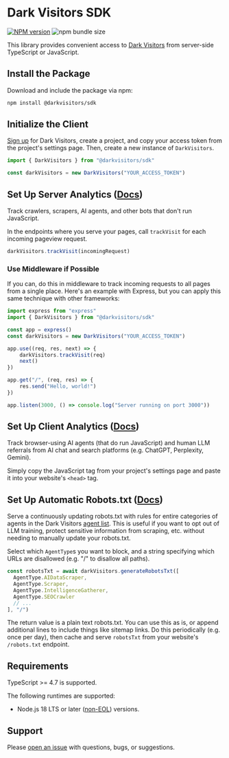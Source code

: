 # Dark Visitors SDK

[![NPM version](https://img.shields.io/npm/v/@darkvisitors/sdk.svg)](https://npmjs.org/package/@darkvisitors/sdk) ![npm bundle size](https://img.shields.io/bundlephobia/minzip/@darkvisitors/sdk)

This library provides convenient access to [Dark Visitors](https://darkvisitors.com/) from server-side TypeScript or JavaScript.

## Install the Package

Download and include the package via npm:

```sh
npm install @darkvisitors/sdk
```

## Initialize the Client

[Sign up](https://darkvisitors.com/sign-up) for Dark Visitors, create a project, and copy your access token from the project's settings page. Then, create a new instance of `DarkVisitors`.

```ts
import { DarkVisitors } from "@darkvisitors/sdk"

const darkVisitors = new DarkVisitors("YOUR_ACCESS_TOKEN")
```

## Set Up Server Analytics ([Docs](https://darkvisitors.com/docs/analytics))

Track crawlers, scrapers, AI agents, and other bots that don't run JavaScript.

In the endpoints where you serve your pages, call `trackVisit` for each incoming pageview request.

```ts
darkVisitors.trackVisit(incomingRequest)
```

### Use Middleware if Possible

If you can, do this in middleware to track incoming requests to all pages from a single place. Here's an example with Express, but you can apply this same technique with other frameworks:

```ts
import express from "express"
import { DarkVisitors } from "@darkvisitors/sdk"

const app = express()
const darkVisitors = new DarkVisitors("YOUR_ACCESS_TOKEN")

app.use((req, res, next) => {
    darkVisitors.trackVisit(req)
    next()
})

app.get("/", (req, res) => {
    res.send("Hello, world!")
})

app.listen(3000, () => console.log("Server running on port 3000"))
```

## Set Up Client Analytics ([Docs](https://darkvisitors.com/docs/analytics))

Track browser-using AI agents (that do run JavaScript) and human LLM referrals from AI chat and search platforms (e.g. ChatGPT, Perplexity, Gemini).

Simply copy the JavaScript tag from your project's settings page and paste it into your website's `<head>` tag.

## Set Up Automatic Robots.txt ([Docs](https://darkvisitors.com/docs/robots-txt))

Serve a continuously updating robots.txt with rules for entire categories of agents in the Dark Visitors [agent list](https://darkvisitors.com/agents). This is useful if you want to opt out of LLM training, protect sensitive information from scraping, etc. without needing to manually update your robots.txt.

Select which `AgentType`s you want to block, and a string specifying which URLs are disallowed (e.g. "/" to disallow all paths).

```ts
const robotsTxt = await darkVisitors.generateRobotsTxt([
  AgentType.AIDataScraper,
  AgentType.Scraper,
  AgentType.IntelligenceGatherer,
  AgentType.SEOCrawler
  // ...
], "/")

```

The return value is a plain text robots.txt. You can use this as is, or append additional lines to include things like sitemap links. Do this periodically (e.g. once per day), then cache and serve `robotsTxt` from your website's `/robots.txt` endpoint.

## Requirements

TypeScript >= 4.7 is supported.

The following runtimes are supported:

- Node.js 18 LTS or later ([non-EOL](https://endoflife.date/nodejs)) versions.

## Support

Please [open an issue](https://github.com/darkvisitors/node-sdk/issues) with questions, bugs, or suggestions.